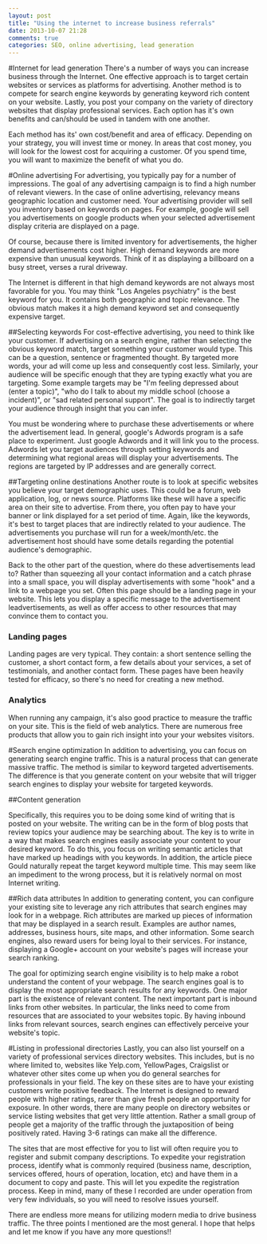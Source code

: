 ```yaml
---
layout: post
title: "Using the internet to increase business referrals"
date: 2013-10-07 21:28
comments: true
categories: SEO, online advertising, lead generation
---
```


#Internet for lead generation
There's a number of ways you can increase business through the Internet. One effective approach is to target certain websites or services as platforms for advertising. Another method is to compete for search engine keywords by generating keyword rich content on your website. Lastly, you post your company on the variety of directory websites that display professional services. Each option has it's own benefits and can/should be used in tandem with one another. 

Each method has its' own cost/benefit and area of efficacy. Depending on your strategy, you will invest time or money. In areas that cost money, you will look for the lowest cost for acquiring a customer. Of you spend time, you will want to maximize the benefit of what you do.

#Online advertising
For advertising, you typically pay for a number of impressions. The goal of any advertising campaign is to find a high number of relevant viewers. In the case of online advertising, relevancy means geographic location and customer need. Your advertising provider will sell you inventory based on keywords on pages. For example, google will sell you advertisements on google products when your selected advertisement display criteria are displayed on a page. 

Of course, because there is limited inventory for advertisements, the higher demand advertisements cost higher. High demand keywords are more expensive than unusual keywords. Think of it as displaying a billboard on a busy street, verses a rural driveway. 

The Internet is different in that high demand keywords are not always most favorable for you. You may think "Los Angeles psychiatry" is the best keyword for you. It contains both geographic and topic relevance. The obvious match makes it a high demand keyword set and consequently expensive target.

##Selecting keywords
For cost-effective advertising, you need to think like your customer. If advertising on a search engine, rather than selecting the obvious keyword match, target something your customer would type. This can be a question, sentence or fragmented thought. By targeted more words, your ad will come up less and consequently cost less. Similarly, your audience will be specific enough that they are typing exactly what you are targeting. Some example targets may be "I'm feeling depressed about (enter a topic)", "who do I talk to about my middle school (choose a incident)", or "sad related personal support". The goal is to indirectly target your audience through insight that you can infer.

You must be wondering where to purchase these advertisements or where the advertisement lead. In general, google's Adwords program is a safe place to experiment. Just google Adwords and it will link you to the process. Adwords let you target audiences through setting keywords and determining what regional areas will display your advertisements. The regions are targeted by IP addresses and are generally correct.

##Targeting online destinations
Another route is to look at specific websites you believe your target demographic uses. This could be a forum, web application, log, or news source. Platforms like these will have a specific area on their site to advertise. From there, you often pay to have your banner or link displayed for a set period of time. Again, like the keywords, it's best to target places that are indirectly related to your audience. The advertisements you purchase will run for a week/month/etc. the advertisement host should have some details regarding the potential audience's demographic.

Back to the other part of the question, where do these advertisements lead to? Rather than squeezing all your contact information and a catch phrase into a small space, you will display advertisements with some "hook" and a link to a webpage you set. Often this page should be a landing page in your website. This lets you display a specific message to the advertisement leadvertisements, as well as offer access to other resources that may convince them to contact you.

### Landing pages
Landing pages are very typical. They contain: a short sentence selling the customer, a short contact form, a few details about your services, a set of testimonials, and another contact form. These pages have been heavily tested for efficacy, so there's no need for creating a new method. 

### Analytics
When running any campaign, it's also good practice to measure the traffic on your site. This is the field of web analytics. There are numerous free products that allow you to gain rich insight into your
your websites visitors. 


#Search engine optimization
In addition to advertising, you can focus on generating search engine traffic. This is a natural process that can generate massive traffic. The method is similar to keyword targeted advertisements. The difference is that you generate content on your website that will trigger search engines to display your website for targeted keywords. 

##Content generation

Specifically, this requires you to be doing some kind of writing that is posted on your website. The writing can be in the form of blog posts that review topics your audience may be searching about. The key is to write in a way that makes search engines easily associate your content to your desired keyword. To do this, you focus on writing semantic articles that have marked up headings with you keywords. In addition, the article piece Gould naturally repeat the target keyword multiple time. This may seem like an impediment to the wrong process, but it is relatively normal on most Internet writing.


##Rich data attributes
In addition to generating content, you can configure your existing site to leverage any rich attributes that search engines may look for in a webpage. Rich attributes are marked up pieces of information that may be displayed in a search result. Examples are author names, addresses, business hours, site maps, and other information. Some search engines, also reward users for being loyal to their services. For instance, displaying a Google+ account on your website's pages will increase your search ranking.

The goal for optimizing search engine visibility is to help make a robot understand the content of your webpage. The search engines goal is to display the most appropriate search results for any keywords. One major part is the existence of relevant content. The next important part is inbound links from other websites. In particular, the links need to come from resources that are associated to your websites topic. By having inbound links from relevant sources, search engines can effectively perceive your website's topic.


#Listing in professional directories
Lastly, you can also list yourself on a variety of professional services directory websites. This includes, but is no where limited to, websites like Yelp.com, YellowPages, Craigslist or whatever other sites come up when you do general searches for professionals in your field. The key on these sites are to have your existing customers write positive feedback. The Internet is designed to reward people with higher ratings, rarer than give fresh people an opportunity for exposure. In other words, there are many people on directory websites or service listing websites that get very little attention. Rather a small group of people get a majority of the traffic through the juxtaposition of being positively rated. Having 3-6 ratings can make all the difference.

The sites that are most effective for you to list will often require you to register and submit company descriptions. To expedite your registration process, identify what is commonly required (business name, description, services offered, hours of operation, location, etc) and have them in a document to copy and paste. This will let you expedite the registration process. Keep in mind, many of these I recorded are under operation from very few individuals, so you will need to resolve issues yourself. 

There are endless more means for utilizing modern media to drive business traffic. The three points I mentioned are the most general. I hope that helps and let me know if you have any more questions!!